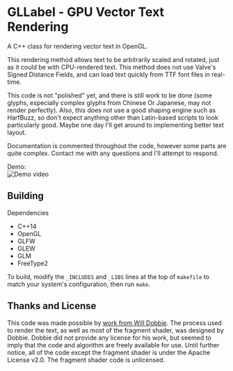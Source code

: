 GLLabel - GPU Vector Text Rendering
==========

A C++ class for rendering vector text in OpenGL.

This rendering method allows text to be arbitrarily scaled and rotated,
just as it could be with CPU-rendered text. This method does not use
Valve's Signed Distance Fields, and can load text quickly from TTF font
files in real-time.

This code is not "polished" yet, and there is still work to be done (some
glyphs, especially complex glyphs from Chinese Or Japanese, may not render
perfectly). Also, this does not use a good shaping engine such as HarfBuzz,
so don't expect anything other than Latin-based scripts to look particularly
good. Maybe one day I'll get around to implementing better text layout.

Documentation is commented throughout the code, however some parts are quite
complex. Contact me with any questions and I'll attempt to respond.

Demo:  
![Demo video](demo.gif)

Building
-------

Dependencies
* C++14
* OpenGL
* GLFW
* GLEW
* GLM
* FreeType2

To build, modify the `_INCLUDES` and `_LIBS` lines at the top of `makefile` to
match your system's configuration, then run `make`.

Thanks and License
--------

This code was made possible by [work from Will Dobbie](http://wdobbie.com).
The process used to render the text, as well as most of the fragment shader,
was designed by Dobbie. Dobbie did not provide any license for his work,
but seemed to imply that the code and algorithm are freely available for use.
Until further notice, all of the code except the fragment shader is under the
Apache License v2.0. The fragment shader code is unlicensed.
